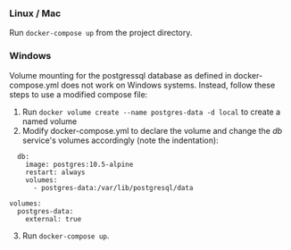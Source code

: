 ### Linux / Mac

Run `docker-compose up` from the project directory.

### Windows

Volume mounting for the postgressql database as defined in docker-compose.yml does not work on Windows systems. Instead, follow these steps to use a modified compose file:

1. Run `docker volume create --name postgres-data -d local` to create a named volume
2. Modify docker-compose.yml to declare the volume and change the *db* service's volumes accordingly (note the indentation):
```
  db:
    image: postgres:10.5-alpine
    restart: always
    volumes:
      - postgres-data:/var/lib/postgresql/data

volumes:
  postgres-data:
    external: true
```

3. Run `docker-compose up`.


